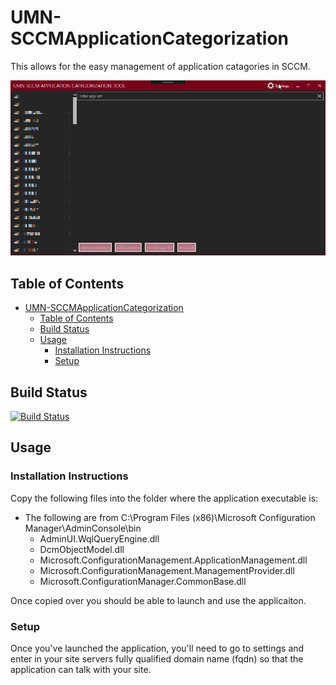 # UMN-SCCMApplicationCategorization

This allows for the easy management of application catagories in SCCM.

![Example of the GUI](images/example_gui.gif)

## Table of Contents

- [UMN-SCCMApplicationCategorization](#umn-sccmapplicationcategorization)
  - [Table of Contents](#table-of-contents)
  - [Build Status](#build-status)
  - [Usage](#usage)
    - [Installation Instructions](#installation-instructions)
    - [Setup](#setup)

## Build Status

[![Build Status](https://dev.azure.com/umn-microsoft/UMN-SCCMApplicationCategorization/_apis/build/status/umn-microsoft-automation.UMN-SCCMApplicationCategorization?branchName=master)](https://dev.azure.com/umn-microsoft/UMN-SCCMApplicationCategorization/_build/latest?definitionId=4&branchName=master)

## Usage

### Installation Instructions

Copy the following files into the folder where the application executable is:
 * The following are from C:\Program Files (x86)\Microsoft Configuration Manager\AdminConsole\bin
    * AdminUI.WqlQueryEngine.dll
    * DcmObjectModel.dll
    * Microsoft.ConfigurationManagement.ApplicationManagement.dll
    * Microsoft.ConfigurationManagement.ManagementProvider.dll
    * Microsoft.ConfigurationManager.CommonBase.dll

Once copied over you should be able to launch and use the applicaiton.

### Setup

Once you've launched the application, you'll need to go to settings and enter in your site servers fully qualified domain name (fqdn) so that the application can talk with your site.